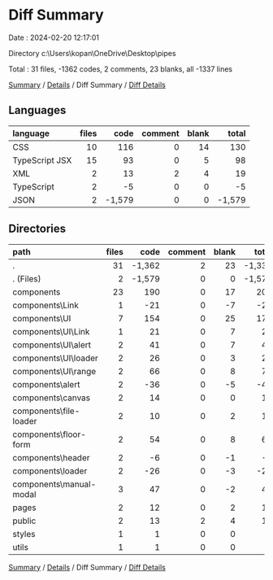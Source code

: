 # Diff Summary

Date : 2024-02-20 12:17:01

Directory c:\\Users\\kopan\\OneDrive\\Desktop\\pipes

Total : 31 files,  -1362 codes, 2 comments, 23 blanks, all -1337 lines

[Summary](results.md) / [Details](details.md) / Diff Summary / [Diff Details](diff-details.md)

## Languages
| language | files | code | comment | blank | total |
| :--- | ---: | ---: | ---: | ---: | ---: |
| CSS | 10 | 116 | 0 | 14 | 130 |
| TypeScript JSX | 15 | 93 | 0 | 5 | 98 |
| XML | 2 | 13 | 2 | 4 | 19 |
| TypeScript | 2 | -5 | 0 | 0 | -5 |
| JSON | 2 | -1,579 | 0 | 0 | -1,579 |

## Directories
| path | files | code | comment | blank | total |
| :--- | ---: | ---: | ---: | ---: | ---: |
| . | 31 | -1,362 | 2 | 23 | -1,337 |
| . (Files) | 2 | -1,579 | 0 | 0 | -1,579 |
| components | 23 | 190 | 0 | 17 | 207 |
| components\\Link | 1 | -21 | 0 | -7 | -28 |
| components\\UI | 7 | 154 | 0 | 25 | 179 |
| components\\UI\\Link | 1 | 21 | 0 | 7 | 28 |
| components\\UI\\alert | 2 | 41 | 0 | 7 | 48 |
| components\\UI\\loader | 2 | 26 | 0 | 3 | 29 |
| components\\UI\\range | 2 | 66 | 0 | 8 | 74 |
| components\\alert | 2 | -36 | 0 | -5 | -41 |
| components\\canvas | 2 | 14 | 0 | 0 | 14 |
| components\\file-loader | 2 | 10 | 0 | 2 | 12 |
| components\\floor-form | 2 | 54 | 0 | 8 | 62 |
| components\\header | 2 | -6 | 0 | -1 | -7 |
| components\\loader | 2 | -26 | 0 | -3 | -29 |
| components\\manual-modal | 3 | 47 | 0 | -2 | 45 |
| pages | 2 | 12 | 0 | 2 | 14 |
| public | 2 | 13 | 2 | 4 | 19 |
| styles | 1 | 1 | 0 | 0 | 1 |
| utils | 1 | 1 | 0 | 0 | 1 |

[Summary](results.md) / [Details](details.md) / Diff Summary / [Diff Details](diff-details.md)